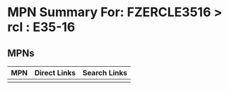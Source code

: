 



# MPN Summary For: FZERCLE3516 > rcl : E35-16

## MPNs
  

|MPN|Direct Links|Search Links|
| :--- | :--- | :--- |
||||
